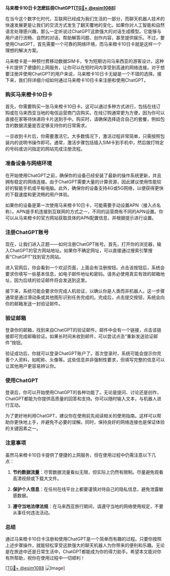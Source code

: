 **马来橙卡10日卡怎麽註冊ChatGPT[[TG💪+ @esim1088](https://t.me/s/esim1088)]**

在当今这个数字化时代，互联网已经成为我们生活的一部分，而聊天机器人技术的快速发展更是让我们的交流方式发生了翻天覆地的变化。如果你对人工智能和自然语言处理感兴趣，那么一定听说过ChatGPT这款强大的对话生成模型。它能够与用户进行流畅、自然的对话，帮助解答问题、创作内容，甚至提供娱乐。不过，要使用ChatGPT，首先需要一个可靠的网络环境，而马来橙卡10日卡就是这样一个理想的解决方案。

马来橙卡是一种预付费移动数据SIM卡，专为短期访问马来西亚的游客设计。这种卡片提供了便捷的上网服务，让你可以在短时间内享受到高速的网络连接。对于想要注册并使用ChatGPT的用户来说，马来橙卡10日卡无疑是一个不错的选择。接下来，我们将详细介绍如何通过马来橙卡10日卡来注册和使用ChatGPT。

### **购买马来橙卡10日卡**

首先，你需要购买一张马来橙卡10日卡。这可以通过多种方式进行，包括在线订购或在马来西亚当地的电信运营商门店购买。在线订购通常更为方便，因为你可以直接在家等待快递将卡片送到手中。购买时，请确保选择适合自己的套餐，例如包含的数据流量是否足够支持你的日常需求。

一旦收到卡片后，你需要激活它。大多数情况下，激活过程非常简单，只需按照包装内的说明书操作即可。通常，激活步骤包括插入SIM卡到手机中，然后拨打特定的号码或访问指定的网站完成注册流程。

### **准备设备与网络环境**

在开始使用ChatGPT之前，确保你的设备已经安装了最新的操作系统更新，并且拥有稳定的网络连接。由于ChatGPT需要大量的计算资源，因此建议使用性能较好的智能手机或平板电脑。此外，确保你的设备支持4G或5G网络，以便获得更快的下载速度和更流畅的用户体验。

如果你的设备是第一次使用马来橙卡10日卡，可能需要手动设置APN（接入点名称）。APN是手机连接到互联网的方式之一，不同的运营商有不同的APN设置。你可以从马来橙卡的官方网站获取具体的APN配置信息，并根据提示进行设置。

### **注册ChatGPT账号**

现在，让我们进入正题——如何注册ChatGPT账号。首先，打开你的浏览器，输入ChatGPT的官方网站地址。如果你不确定网址，可以直接通过搜索引擎搜索“ChatGPT”找到官方网站。

进入官网后，你会看到一个欢迎页面，上面会有注册按钮。点击该按钮后，系统会要求你填写一些基本信息，如电子邮件地址和密码。请务必使用真实有效的邮箱地址，因为后续的验证邮件将会发送到这里。

接下来，系统可能会要求你完成人机验证，以确认你是人类而非机器人。这一步骤通常是通过滑动条或其他图形识别任务完成的。完成后，点击提交按钮，系统会向你的邮箱发送一封验证邮件。

### **验证邮箱**

登录你的邮箱，找到来自ChatGPT的验证邮件。邮件中会有一个链接，点击该链接即可完成邮箱验证。如果长时间未收到邮件，可以尝试点击“重新发送验证邮件”按钮。

验证成功后，你就可以登录ChatGPT账户了。首次登录时，系统可能会提示你完善个人资料，如昵称、头像等。这些信息并非强制性要求，但填写完整的信息可以让其他用户更容易辨认你。

### **使用ChatGPT**

登录后，你可以开始使用ChatGPT的各种功能了。无论是提问、讨论还是创作，ChatGPT都能为你提供高质量的回答和支持。你可以随时输入文本，与机器人进行互动。

为了更好地利用ChatGPT，建议你在使用前先阅读相关的使用指南。这样可以帮助你更快地上手，并避免不必要的误解。同时，保持良好的网络连接也是保证体验的关键因素之一。

### **注意事项**

虽然马来橙卡10日卡提供了便捷的上网服务，但在使用过程中仍需注意以下几点：

1. **节约数据流量**：尽管数据流量看似无限，但实际上仍然有限制。尽量避免观看高清视频或下载大文件。
   
2. **保护个人信息**：在任何在线平台上都要谨慎对待自己的隐私信息，避免泄露敏感数据。
   
3. **遵守当地法律法规**：在马来西亚旅行期间，请遵守当地的网络使用规定，不要从事任何违法活动。

### **总结**

通过马来橙卡10日卡注册和使用ChatGPT是一个简单而有趣的过程。只要你按照上述步骤操作，就能轻松享受这款强大的聊天机器人为你带来的便利和乐趣。无论是在旅途中还是日常生活中，ChatGPT都能成为你的得力助手。希望本文能对你有所帮助，祝你在使用过程中一切顺利！

[[TG💪+ @esim1088](https://t.me/s/esim1088) ![Image](https://i.postimg.cc/4NQfJmqS/Snipaste-2025-05-13-00-14-12.png)]